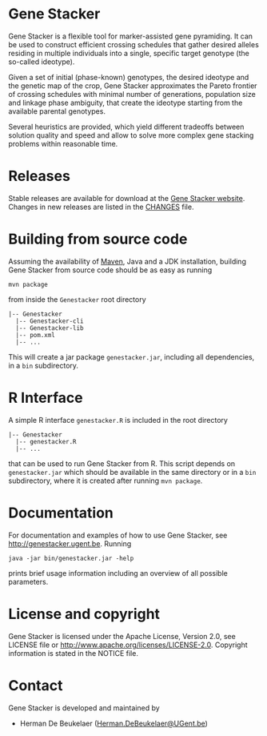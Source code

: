 Gene Stacker
============

Gene Stacker is a flexible tool for marker-assisted gene pyramiding. It can be used
to construct efficient crossing schedules that gather desired alleles residing in
multiple individuals into a single, specific target genotype (the so-called ideotype).

Given a set of initial (phase-known) genotypes, the desired ideotype and the genetic map
of the crop, Gene Stacker approximates the Pareto frontier of crossing schedules with
minimal number of generations, population size and linkage phase ambiguity, that create
the ideotype starting from the available parental genotypes.

Several heuristics are provided, which yield different tradeoffs between solution quality
and speed and allow to solve more complex gene stacking problems within reasonable time.

Releases
========

Stable releases are available for download at the [Gene Stacker website][1]. Changes
in new releases are listed in the [CHANGES][2] file.

Building from source code
=========================

Assuming the availability of [Maven][3], Java and a JDK installation, building Gene Stacker
from source code should be as easy as running

```
mvn package
```

from inside the `Genestacker` root directory

```
|-- Genestacker
  |-- Genestacker-cli
  |-- Genestacker-lib
  |-- pom.xml
  |-- ...
```

This will create a jar package `genestacker.jar`, including all dependencies, in a `bin` subdirectory.

R Interface
===========

A simple R interface `genestacker.R` is included in the root directory

```
|-- Genestacker
  |-- genestacker.R
  |-- ...
```

that can be used to run Gene Stacker from R. This script depends on `genestacker.jar` which should be available
in the same directory or in a `bin` subdirectory, where it is created after running `mvn package`.

Documentation
=============

For documentation and examples of how to use Gene Stacker, see http://genestacker.ugent.be. Running

```
java -jar bin/genestacker.jar -help
```

prints brief usage information including an overview of all possible parameters.

License and copyright
=====================

Gene Stacker is licensed under the Apache License, Version 2.0, see LICENSE file or
http://www.apache.org/licenses/LICENSE-2.0. Copyright information is stated in the NOTICE file.

Contact
=======

Gene Stacker is developed and maintained by

 - Herman De Beukelaer (Herman.DeBeukelaer@UGent.be)




[1]: http://genestacker.ugent.be/downloads.php
[2]: CHANGES.md
[3]: http://maven.apache.org/download.cgi

